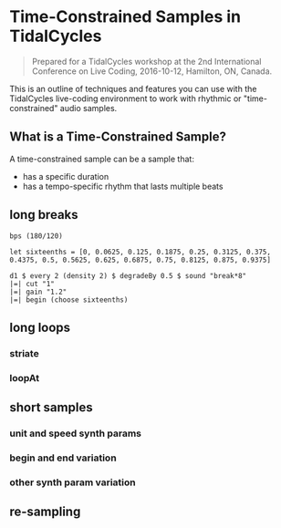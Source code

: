 Time-Constrained Samples in TidalCycles
=======================================

> Prepared for a TidalCycles workshop at the 2nd International Conference on
> Live Coding, 2016-10-12, Hamilton, ON, Canada.

This is an outline of techniques and features you can use with the TidalCycles
live-coding environment to work with rhythmic or "time-constrained" audio
samples.

## What is a Time-Constrained Sample?

A time-constrained sample can be a sample that:

- has a specific duration
- has a tempo-specific rhythm that lasts multiple beats

## long breaks

```
bps (180/120)

let sixteenths = [0, 0.0625, 0.125, 0.1875, 0.25, 0.3125, 0.375, 0.4375, 0.5, 0.5625, 0.625, 0.6875, 0.75, 0.8125, 0.875, 0.9375]

d1 $ every 2 (density 2) $ degradeBy 0.5 $ sound "break*8"
|=| cut "1"
|=| gain "1.2"
|=| begin (choose sixteenths)
```

## long loops  

### striate

### loopAt

## short samples

### unit and speed synth params

### begin and end variation

### other synth param variation

## re-sampling
